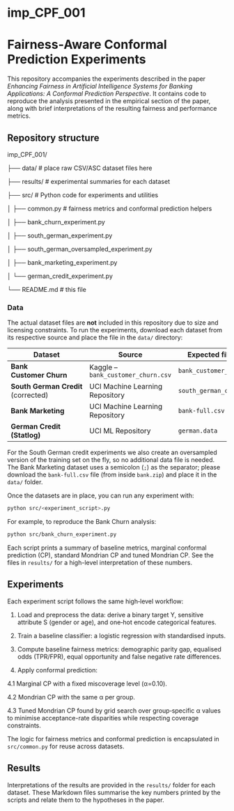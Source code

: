 # imp_CPF_001
# Fairness‐Aware Conformal Prediction Experiments

This repository accompanies the experiments described in the paper
*Enhancing Fairness in Artificial Intelligence Systems for Banking Applications: A Conformal
Prediction Perspective*.  It contains code to reproduce the analysis
presented in the empirical section of the paper, along with brief
interpretations of the resulting fairness and performance metrics.

## Repository structure

imp_CPF_001/

├── data/ # place raw CSV/ASC dataset files here

├── results/ # experimental summaries for each dataset

├── src/ # Python code for experiments and utilities

│ ├── common.py # fairness metrics and conformal prediction helpers

│ ├── bank_churn_experiment.py

│ ├── south_german_experiment.py

│ ├── south_german_oversampled_experiment.py

│ ├── bank_marketing_experiment.py

│ └── german_credit_experiment.py

└── README.md # this file


### Data

The actual dataset files are **not** included in this repository due to
size and licensing constraints.  To run the experiments, download
each dataset from its respective source and place the file in the
`data/` directory:

| Dataset | Source | Expected filename |
| --- | --- | --- |
| **Bank Customer Churn** | Kaggle – `bank_customer_churn.csv` | `bank_customer_churn.csv` |
| **South German Credit** (corrected) | UCI Machine Learning Repository | `south_german_credit.asc` |
| **Bank Marketing** | UCI Machine Learning Repository | `bank-full.csv` |
| **German Credit (Statlog)** | UCI ML Repository | `german.data` |

For the South German credit experiments we also create an oversampled
version of the training set on the fly, so no additional data file is
needed.  The Bank Marketing dataset uses a semicolon (`;`) as the
separator; please download the `bank-full.csv` file (from inside
`bank.zip`) and place it in the `data/` folder.

Once the datasets are in place, you can run any experiment with:

```bash
python src/<experiment_script>.py
```

For example, to reproduce the Bank Churn analysis:
```bash
python src/bank_churn_experiment.py
```


Each script prints a summary of baseline metrics, marginal conformal
prediction (CP), standard Mondrian CP and tuned Mondrian CP. See the
files in `results/` for a high-level interpretation of these numbers.

## Experiments
Each experiment script follows the same high‐level workflow:

1. Load and preprocess the data: derive a binary target Y,
sensitive attribute S (gender or age), and one‐hot encode
categorical features.

2. Train a baseline classifier: a logistic regression with
standardised inputs.

3. Compute baseline fairness metrics: demographic parity gap,
equalised odds (TPR/FPR), equal opportunity and false negative rate
differences.

4. Apply conformal prediction:

  4.1 Marginal CP with a fixed miscoverage level (α=0.10).

  4.2 Mondrian CP with the same α per group.

  4.3 Tuned Mondrian CP found by grid search over group‐specific α
  values to minimise acceptance-rate disparities while respecting
  coverage constraints.

The logic for fairness metrics and conformal prediction is encapsulated
in `src/common.py` for reuse across datasets.

## Results
Interpretations of the results are provided in the `results/` folder
for each dataset. These Markdown files summarise the key numbers
printed by the scripts and relate them to the hypotheses in the
paper.



